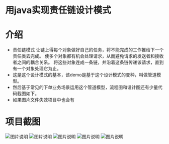 # 用java实现责任链设计模式

# 介绍

- 责任链模式
        让链上得每个对象做好自己的任务，将不能完成的工作推给下一个责任类去完成。
        使多个对象都有机会处理请求，从而避免请求的发送者和接收者之间的耦合关系。
        将这些对象连成一条链，并沿着这条链传递该请求，直到有一个对象处理它为止。
- 这是这个设计模式的基本，该demo是基于这个设计模式的变种，叫做管道模型。
- 然后基于常见的下单业务场景运用这个管道模型，流程图和设计图还有少量代码截图如下。
- 如果图片文件失效项目中也会有

# 项目截图

![图片说明]( https://cymagic.oss-cn-shanghai.aliyuncs.com/file/2018/10/16/0.png "图片说明")
![图片说明]( https://cymagic.oss-cn-shanghai.aliyuncs.com/file/2018/10/16/1.png "图片说明")
![图片说明]( https://cymagic.oss-cn-shanghai.aliyuncs.com/file/2018/10/16/2.png "图片说明")
![图片说明]( https://cymagic.oss-cn-shanghai.aliyuncs.com/file/2018/10/16/3.png "图片说明")
![图片说明]( https://cymagic.oss-cn-shanghai.aliyuncs.com/file/2018/10/16/4.png "图片说明")

